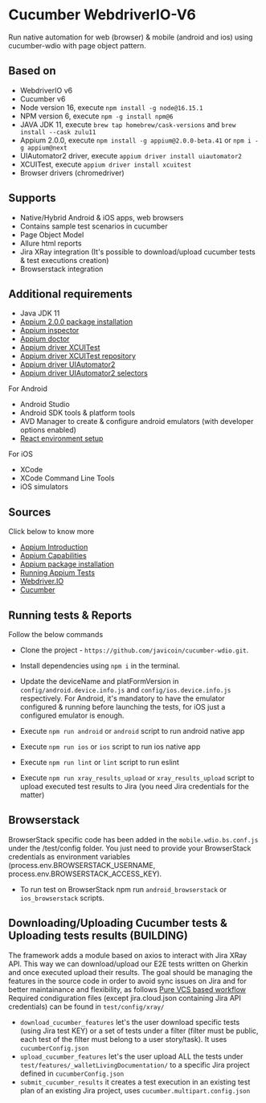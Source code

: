 # Cucumber WebdriverIO-V6

Run native automation for web (browser) & mobile (android and ios) using cucumber-wdio with page object pattern.

## Based on

- WebdriverIO v6
- Cucumber v6
- Node version 16, execute `npm install -g node@16.15.1`
- NPM version 6, execute `npm -g install npm@6`
- JAVA JDK 11, execute `brew tap homebrew/cask-versions` and `brew install --cask zulu11`
- Appium 2.0.0, execute `npm install -g appium@2.0.0-beta.41` or `npm i -g appium@next`
- UIAutomator2 driver, execute `appium driver install uiautomator2`
- XCUITest, execute `appium driver install xcuitest`
- Browser drivers (chromedriver)

## Supports

- Native/Hybrid Android & iOS apps, web browsers
- Contains sample test scenarios in cucumber
- Page Object Model
- Allure html reports
- Jira XRay integration (It's possible to download/upload cucumber tests & test executions creation)
- Browserstack integration


## Additional requirements

- Java JDK 11
- [Appium 2.0.0 package installation](https://www.npmjs.com/package/appium/v/2.0.0-beta.40)
- [Appium inspector](https://github.com/appium/appium-inspector/releases)
- [Appium doctor](https://www.npmjs.com/package/appium-doctor)
- [Appium driver XCUITest](http://appium.io/docs/en/drivers/ios-xcuitest/)
- [Appium driver XCUITest repository](https://github.com/appium/appium-xcuitest-driver#desired-capabilities)
- [Appium driver UIAutomator2](https://www.npmjs.com/package/appium-uiautomator2-driver)
- [Appium driver UIAutomator2 selectors](https://developer.android.com/reference/androidx/test/uiautomator/package-summary)

For Android
- Android Studio
- Android SDK tools & platform tools
- AVD Manager to create & configure android emulators (with developer options enabled)
- [React environment setup](https://reactnative.dev/docs/environment-setup)

For iOS
- XCode
- XCode Command Line Tools
- iOS simulators


## Sources

Click below to know more 
- [Appium Introduction](http://appium.io/docs/en/about-appium/intro/)
- [Appium Capabilities](http://appium.io/docs/en/writing-running-appium/caps/)
- [Appium package installation](https://www.npmjs.com/package/appium/v/2.0.0-beta.40)
- [Running Appium Tests](http://appium.io/docs/en/writing-running-appium/running-tests/)
- [Webdriver.IO](https://webdriver.io/docs/)
- [Cucumber](https://cucumber.io/docs/cucumber/)


## Running tests & Reports

Follow the below commands 
- Clone the project - `https://github.com/javicoin/cucumber-wdio.git`.

- Install dependencies using `npm i` in the terminal.

- Update the deviceName and platFormVersion in `config/android.device.info.js` and `config/ios.device.info.js` respectively. 
  For Android, it's mandatory to have the emulator configured & running before launching the tests, for iOS just a configured emulator is enough.

- Execute `npm run android` or `android` script to run android native app

- Execute `npm run ios` or `ios` script to run ios native app

- Execute `npm run lint` or `lint` script to run eslint

- Execute `npm run xray_results_upload` or `xray_results_upload` script to upload executed test results to Jira (you need Jira credentials for the matter)

## Browserstack
BrowserStack specific code has been added in the `mobile.wdio.bs.conf.js` under the /test/config folder. You just need to provide your BrowserStack credentials as environment variables (process.env.BROWSERSTACK_USERNAME,
process.env.BROWSERSTACK_ACCESS_KEY).
- To run test on BrowserStack npm run `android_browserstack` or `ios_browserstack` scripts.

## Downloading/Uploading Cucumber tests & Uploading tests results (BUILDING)
The framework adds a module based on axios to interact with Jira XRay API.
This way we can download/upload our E2E tests written on Gherkin and once executed upload their results.
The goal should be managing the features in the source code in order to avoid sync issues on Jira and for better maintainance and flexibility, as follows [Pure VCS based workflow](https://docs.getxray.app/pages/viewpage.action?pageId=31622264)
Required condiguration files (except jira.cloud.json containing Jira API credentials) can be found in `test/config/xray/`

- `download_cucumber_features` let's the user download specific tests (using Jira test KEY) or a set of tests under a filter (filter must be public, each test of the filter must belong to a user story/task). It uses `cucumberConfig.json`
- `upload_cucumber_features` let's the user upload ALL the tests under `test/features/_walletLivingDocumentation/` to a specific Jira project defined in `cucumberConfig.json`
- `submit_cucumber_results` it creates a test execution in an existing test plan of an existing Jira project, uses `cucumber.multipart.config.json`
